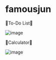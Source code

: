 # famousjun

🦒To-Do List🦒

![image](https://user-images.githubusercontent.com/100067869/160227732-cd3afaf7-a212-4338-b6b0-76d432e4af6a.png)

🦒Calculator🦒

![image](https://user-images.githubusercontent.com/100067869/160227740-45b8754e-ebf7-4b7e-bdc7-c438cf7e95b8.png)
